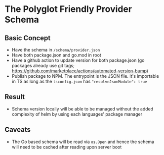 # The Polyglot Friendly Provider Schema

## Basic Concept

- Have the schema in `/schema/provider.json`
- Have both package.json and go.mod in root
- Have a github action to update version for both package.json (go packages already use git tags; https://github.com/marketplace/actions/automated-version-bump)
- Publish package to NPM. The entrypoint is the JSON file. It's importable in TS as long as the `tsconfig.json` has `"resolveJsonModule": true`


## Result

- Schema version locally will be able to be managed without the added complexity of helm by using each languages' package manager


## Caveats 

- The Go based schema will be read via `os.Open` and hence the schema will need to be cached after reading upon server boot